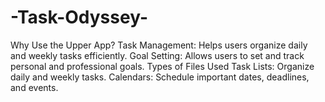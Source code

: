 # -Task-Odyssey-
Why Use the Upper App? Task Management: Helps users organize daily and weekly tasks efficiently. Goal Setting: Allows users to set and track personal and professional goals. Types of Files Used Task Lists: Organize daily and weekly tasks. Calendars: Schedule important dates, deadlines, and events.  
